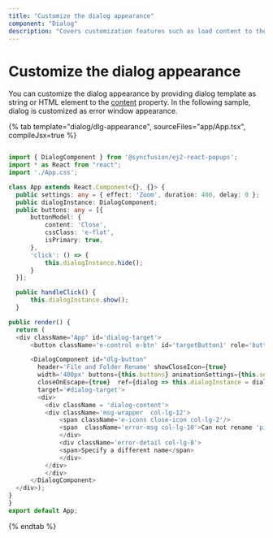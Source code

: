 ```yaml
---
title: "Customize the dialog appearance"
component: "Dialog"
description: "Covers customization features such as load content to the dialog from external sources, built-in alert, and confirmation model dialog."
---
```


# Customize the dialog appearance

You can customize the dialog appearance by providing dialog template as string or HTML element to the [content](../../api/dialog/#content) property. In the following sample, dialog is customized as error window appearance.

{% tab template="dialog/dlg-appearance", sourceFiles="app/App.tsx", compileJsx=true %}

```typescript

import { DialogComponent } from '@syncfusion/ej2-react-popups';
import * as React from "react";
import './App.css';

class App extends React.Component<{}, {}> {
  public settings: any = { effect: 'Zoom', duration: 400, delay: 0 };
  public dialogInstance: DialogComponent;
  public buttons: any = [{
      buttonModel: {
          content: 'Close',
          cssClass: 'e-flat',
          isPrimary: true,
      },
      'click': () => {
          this.dialogInstance.hide();
      }
  }];

  public handleClick() {
      this.dialogInstance.show();
  }

public render() {
  return (
  <div className="App" id='dialog-target'>
      <button className='e-control e-btn' id='targetButton1' role='button' onClick={this.handleClick = this.handleClick.bind(this)}>Open</button>

      <DialogComponent id="dlg-button"
        header='File and Folder Rename' showCloseIcon={true}
        width='400px' buttons={this.buttons} animationSettings={this.settings}
        closeOnEscape={true}  ref={dialog => this.dialogInstance = dialog!}
        target='#dialog-target'>
        <div>
          <div className = 'dialog-content'>
          <div className='msg-wrapper  col-lg-12'>
              <span className='e-icons close-icon col-lg-2'/>
              <span  className='error-msg col-lg-10'>Can not rename 'pictures' because a file or folder with that name already exists </span>
              </div>
              <div className='error-detail col-lg-8'>
              <span>Specify a different name</span>
              </div>
          </div>
          </div>
      </DialogComponent>
  </div>);
}
}
export default App;

```

{% endtab %}